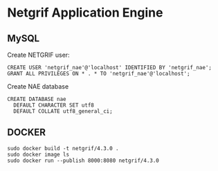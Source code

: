 # Netgrif Application Engine

## MySQL

Create NETGRIF user:
```mysql
CREATE USER 'netgrif_nae'@'localhost' IDENTIFIED BY 'netgrif_nae';
GRANT ALL PRIVILEGES ON * . * TO 'netgrif_nae'@'localhost';
```
Create NAE database
```mysql
CREATE DATABASE nae
  DEFAULT CHARACTER SET utf8
  DEFAULT COLLATE utf8_general_ci;
```


## DOCKER
```
sudo docker build -t netgrif/4.3.0 .
sudo docker image ls
sudo docker run --publish 8000:8080 netgrif/4.3.0
```